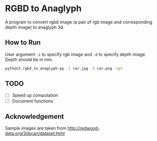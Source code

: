 # RGBD to Anaglyph

A program to convert rgbd image (a pair of rgb image and corresponding depth image) to anaglyph 3d.

## How to Run

User argument `-i` to specify rgb image and `-d` to specify depth image. Depth should be in mm.

```bash
python3 rgbd_to_anaglyph.py -i car.jpg -d car.png -opt

```

## TODO

 - [ ] Speed up computation
 - [ ] Document functions

## Acknowledgement
Sample images are taken from http://redwood-data.org/3dscan/dataset.html
